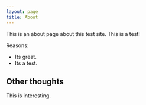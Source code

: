 ```yaml
---
layout: page
title: About
---
```


This is an about page about this test site.
This is a test!

Reasons:
- Its great.
- Its a test.

## Other thoughts

This is interesting.
